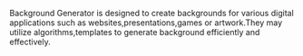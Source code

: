 Background Generator is designed to create backgrounds for various digital applications such as websites,presentations,games or artwork.They may utilize algorithms,templates to generate background efficiently and effectively.

